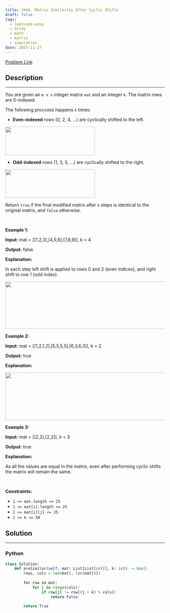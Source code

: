 ```yaml
---
title: 2946. Matrix Similarity After Cyclic Shifts
draft: false
tags: 
  - leetcode-easy
  - array
  - math
  - matrix
  - simulation
date: 2023-11-27
---
```


[Problem Link](https://leetcode.com/problems/matrix-similarity-after-cyclic-shifts/)

## Description

---
<p>You are given an <code>m x n</code> integer matrix <code>mat</code> and an integer <code>k</code>. The matrix rows are 0-indexed.</p>

<p>The following proccess happens <code>k</code> times:</p>

<ul>
	<li><strong>Even-indexed</strong> rows (0, 2, 4, ...) are cyclically shifted to the left.</li>
</ul>

<p><img src="https://assets.leetcode.com/uploads/2024/05/19/lshift.jpg" style="width: 283px; height: 90px;" /></p>

<ul>
	<li><strong>Odd-indexed</strong> rows (1, 3, 5, ...) are cyclically shifted to the right.</li>
</ul>

<p><img src="https://assets.leetcode.com/uploads/2024/05/19/rshift-stlone.jpg" style="width: 283px; height: 90px;" /></p>

<p>Return <code>true</code> if the final modified matrix after <code>k</code> steps is identical to the original matrix, and <code>false</code> otherwise.</p>

<p>&nbsp;</p>
<p><strong class="example">Example 1:</strong></p>

<div class="example-block">
<p><strong>Input:</strong> <span class="example-io">mat = [[1,2,3],[4,5,6],[7,8,9]], k = 4</span></p>

<p><strong>Output:</strong> <span class="example-io">false</span></p>

<p><strong>Explanation:</strong></p>

<p>In each step left shift is applied to rows 0 and 2 (even indices), and right shift to row 1 (odd index).</p>

<p><img src="https://assets.leetcode.com/uploads/2024/05/19/t1-2.jpg" style="width: 857px; height: 150px;" /></p>
</div>

<p><strong class="example">Example 2:</strong></p>

<div class="example-block">
<p><strong>Input:</strong> <span class="example-io">mat = [[1,2,1,2],[5,5,5,5],[6,3,6,3]], k = 2</span></p>

<p><strong>Output:</strong> <span class="example-io">true</span></p>

<p><strong>Explanation:</strong></p>

<p><img src="https://assets.leetcode.com/uploads/2024/05/19/t1-3.jpg" style="width: 632px; height: 150px;" /></p>
</div>

<p><strong class="example">Example 3:</strong></p>

<div class="example-block">
<p><strong>Input:</strong> <span class="example-io">mat = [[2,2],[2,2]], k = 3</span></p>

<p><strong>Output:</strong> <span class="example-io">true</span></p>

<p><strong>Explanation:</strong></p>

<p>As all the values are equal in the matrix, even after performing cyclic shifts the matrix will remain the same.</p>
</div>

<p>&nbsp;</p>
<p><strong>Constraints:</strong></p>

<ul>
	<li><code>1 &lt;= mat.length &lt;= 25</code></li>
	<li><code>1 &lt;= mat[i].length &lt;= 25</code></li>
	<li><code>1 &lt;= mat[i][j] &lt;= 25</code></li>
	<li><code>1 &lt;= k &lt;= 50</code></li>
</ul>


## Solution

---
### Python
``` py title='matrix-similarity-after-cyclic-shifts'
class Solution:
    def areSimilar(self, mat: List[List[int]], k: int) -> bool:
        rows, cols = len(mat), len(mat[0])
        
        for row in mat:
            for j in range(cols):
                if row[j] != row[(j + k) % cols]:
                    return False
                
        return True
```

